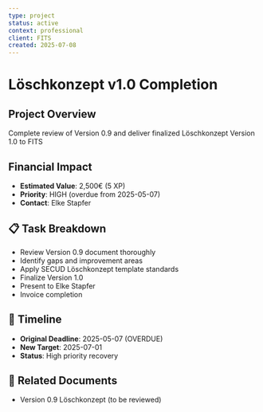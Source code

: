 ```yaml
---
type: project
status: active
context: professional
client: FITS
created: 2025-07-08
---
```



# Löschkonzept v1.0 Completion

## Project Overview
Complete review of Version 0.9 and deliver finalized Löschkonzept Version 1.0 to FITS

## Financial Impact
- **Estimated Value**: 2,500€ (5 XP)
- **Priority**: HIGH (overdue from 2025-05-07)
- **Contact**: Elke Stapfer

## 📋 Task Breakdown
- Review Version 0.9 document thoroughly
- Identify gaps and improvement areas
- Apply SECUD Löschkonzept template standards
- Finalize Version 1.0
- Present to Elke Stapfer
- Invoice completion

## 📅 Timeline
- **Original Deadline**: 2025-05-07 (OVERDUE)
- **New Target**: 2025-07-01
- **Status**: High priority recovery

## 📄 Related Documents
- Version 0.9 Löschkonzept (to be reviewed)